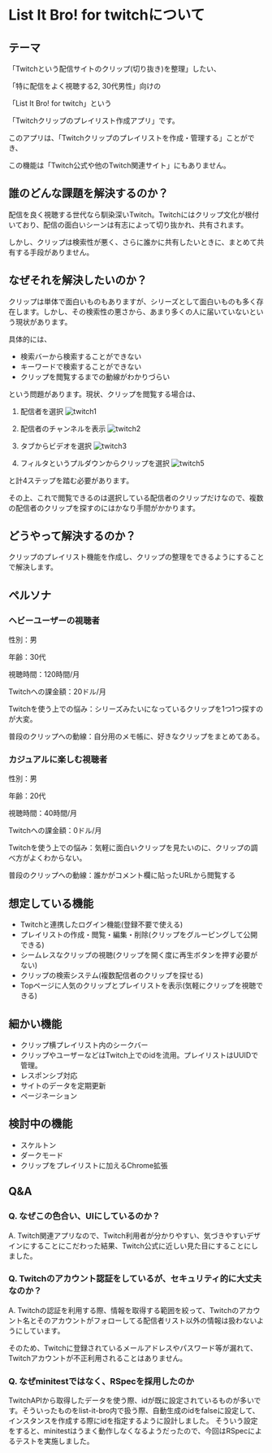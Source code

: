# List It Bro! for twitchについて

## テーマ
「Twitchという配信サイトのクリップ(切り抜き)を整理」したい、

「特に配信をよく視聴する2, 30代男性」向けの

「List It Bro! for twitch」という

「Twitchクリップのプレイリスト作成アプリ」です。

このアプリは、「Twitchクリップのプレイリストを作成・管理する」ことができ、

この機能は「Twitch公式や他のTwitch関連サイト」にもありません。

## 誰のどんな課題を解決するのか？
配信を良く視聴する世代なら馴染深いTwitch。Twitchにはクリップ文化が根付いており、配信の面白いシーンは有志によって切り抜かれ、共有されます。

しかし、クリップは検索性が悪く、さらに誰かに共有したいときに、まとめて共有する手段がありません。

## なぜそれを解決したいのか？
クリップは単体で面白いものもありますが、シリーズとして面白いものも多く存在します。しかし、その検索性の悪さから、あまり多くの人に届いていないという現状があります。

具体的には、

* 検索バーから検索することができない
* キーワードで検索することができない
* クリップを閲覧するまでの動線がわかりづらい

という問題があります。現状、クリップを閲覧する場合は、

1. 配信者を選択
![twitch1](/Documents/img/README/twitch1.png)

2. 配信者のチャンネルを表示
![twitch2](/Documents/img/README/twitch2.png)

3. タブからビデオを選択
![twitch3](/Documents/img/README/twitch3.png)

4. フィルタというプルダウンからクリップを選択
![twitch5](/Documents/img/README/twitch5.png)

と計4ステップを踏む必要があります。

その上、これで閲覧できるのは選択している配信者のクリップだけなので、複数の配信者のクリップを探すのにはかなり手間がかかります。

## どうやって解決するのか？
クリップのプレイリスト機能を作成し、クリップの整理をできるようにすることで解決します。

## ペルソナ
### ヘビーユーザーの視聴者
性別：男

年齢：30代

視聴時間：120時間/月

Twitchへの課金額：20ドル/月

Twitchを使う上での悩み：シリーズみたいになっているクリップを1つ1つ探すのが大変。

普段のクリップへの動線：自分用のメモ帳に、好きなクリップをまとめてある。

### カジュアルに楽しむ視聴者
性別：男

年齢：20代

視聴時間：40時間/月

Twitchへの課金額：0ドル/月

Twitchを使う上での悩み：気軽に面白いクリップを見たいのに、クリップの調べ方がよくわからない。

普段のクリップへの動線：誰かがコメント欄に貼ったURLから閲覧する

## 想定している機能
* Twitchと連携したログイン機能(登録不要で使える)
* プレイリストの作成・閲覧・編集・削除(クリップをグルーピングして公開できる)
* シームレスなクリップの視聴(クリップを開く度に再生ボタンを押す必要がない)
* クリップの検索システム(複数配信者のクリップを探せる)
* Topページに人気のクリップとプレイリストを表示(気軽にクリップを視聴できる)

## 細かい機能
* クリップ横プレイリスト内のシークバー
* クリップやユーザーなどはTwitch上でのidを流用。プレイリストはUUIDで管理。
* レスポンシブ対応
* サイトのデータを定期更新
* ページネーション

## 検討中の機能
* スケルトン
* ダークモード
* クリップをプレイリストに加えるChrome拡張

## Q&A
### Q. なぜこの色合い、UIにしているのか？
A. Twitch関連アプリなので、Twitch利用者が分かりやすい、気づきやすいデザインにすることにこだわった結果、Twitch公式に近しい見た目にすることにしました。

### Q. Twitchのアカウント認証をしているが、セキュリティ的に大丈夫なのか？
A. Twitchの認証を利用する際、情報を取得する範囲を絞って、Twitchのアカウント名とそのアカウントがフォローしてる配信者リスト以外の情報は扱わないようにしています。

そのため、Twitchに登録されているメールアドレスやパスワード等が漏れて、Twitchアカウントが不正利用されることはありません。

### Q. なぜminitestではなく、RSpecを採用したのか
TwitchAPIから取得したデータを使う際、idが既に設定されているものが多いです。そういったものをlist-it-bro内で扱う際、自動生成のidをfalseに設定して、インスタンスを作成する際にidを指定するように設計しました。
そういう設定をすると、minitestはうまく動作しなくなるようだったので、今回はRSpecによるテストを実施しました。
